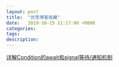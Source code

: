 ```yaml
---
layout: post
title:  "优秀博客收藏"
date:   2019-10-15 11:17:00 +0800
categories:
tags:
description:
---
```


[详解Condition的await和signal等待/通知机制](https://juejin.im/post/5aeea5e951882506a36c67f0)
